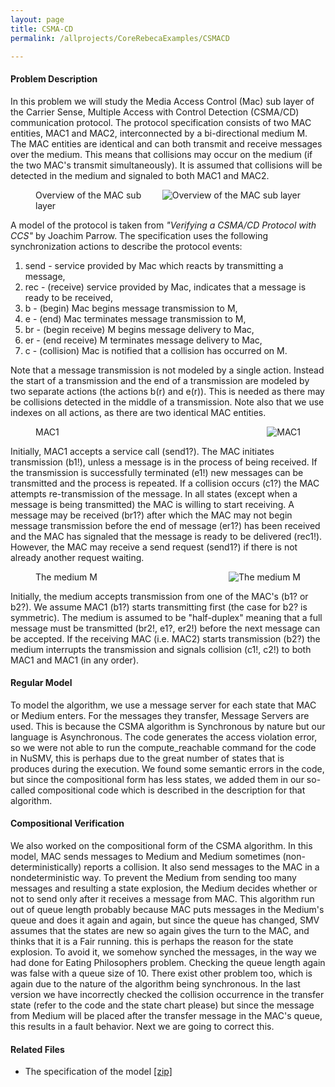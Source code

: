 ```yaml
---
layout: page
title: CSMA-CD
permalink: /allprojects/CoreRebecaExamples/CSMACD

---
```


#### Problem Description

In this problem we will study the Media Access Control (Mac) sub layer of the Carrier Sense, Multiple Access with Control Detection (CSMA/CD) communication protocol. The protocol specification consists of two MAC entities, MAC1 and MAC2, interconnected by a bi-directional medium M. The MAC entities are identical and can both transmit and receive messages over the medium. This means that collisions may occur on the medium (if the two MAC's transmit simultaneously). It is assumed that collisions will be detected in the medium and signaled to both MAC1 and MAC2.


	

<figure>
<img align="right" src="{{ "/assets/projects/Sysfier/case-studies/CSMA-CD/csma-cd-overview.gif" | absolute_url }}" alt="Overview of the MAC sub layer" />
<figcaption>Overview of the MAC sub layer</figcaption>
</figure>

A model of the protocol is taken from _"Verifying a CSMA/CD Protocol with CCS"_ by Joachim Parrow. The specification uses the following synchronization actions to describe the protocol events:

1. send - service provided by Mac which reacts by transmitting a message,
1. rec - (receive) service provided by Mac, indicates that a message is ready to be received,
1. b - (begin) Mac begins message transmission to M,
1. e - (end) Mac terminates message transmission to M,
1. br - (begin receive) M begins message delivery to Mac,
1. er - (end receive) M terminates message delivery to Mac,
1. c - (collision) Mac is notified that a collision has occurred on M.

Note that a message transmission is not modeled by a single action. Instead the start of a transmission and the end of a transmission are modeled by two separate actions (the actions b(r) and e(r)). This is needed as there may be collisions detected in the middle of a transmission. Note also that we use indexes on all actions, as there are two identical MAC entities.

<figure>
<img align="right" src="{{ "/assets/projects/Sysfier/case-studies/CSMA-CD/mac1.gif" | absolute_url }}" alt="MAC1" />
<figcaption>MAC1</figcaption>
</figure>

Initially, MAC1 accepts a service call (send1?). The MAC initiates transmission (b1!), unless a message is in the process of being received. If the transmission is successfully terminated (e1!) new messages can be transmitted and the process is repeated. If a collision occurs (c1?) the MAC attempts re-transmission of the message. In all states (except when a message is being transmitted) the MAC is willing to start receiving. A message may be received (br1?) after which the MAC may not begin message transmission before the end of message (er1?) has been received and the MAC has signaled that the message is ready to be delivered (rec1!). However, the MAC may receive a send request (send1?) if there is not already another request waiting. 

<figure>
<img align="right" src="{{ "/assets/projects/Sysfier/case-studies/CSMA-CD/m.gif" | absolute_url }}" alt="The medium M" />
<figcaption>The medium M</figcaption>
</figure>

Initially, the medium accepts transmission from one of the MAC's (b1? or b2?). We assume MAC1 (b1?) starts transmitting first (the case for b2? is symmetric). The medium is assumed to be "half-duplex" meaning that a full message must be transmitted (br2!, e1?, er2!) before the next message can be accepted. If the receiving MAC (i.e. MAC2) starts transmission (b2?) the medium interrupts the transmission and signals collision (c1!, c2!) to both MAC1 and MAC1 (in any order).

#### Regular Model

To model the algorithm, we use a message server for each state that MAC or Medium enters. For the messages they transfer, Message Servers are used. This is because the CSMA algorithm is Synchronous by nature but our language is Asynchronous. The code generates the access violation error, so we were not able to run the compute_reachable command for the code in NuSMV, this is perhaps due to the great number of states that is produces during the execution. We found some semantic errors in the code, but since the compositional form has less states, we added them in our so-called compositional code which is described in the description for that algorithm.

#### Compositional Verification

We also worked on the compositional form of the CSMA algorithm.
In this model, MAC sends messages to Medium and Medium sometimes (non-deterministically) reports a collision. It also send messages to the MAC in a nondeterministic way. To prevent the Medium from sending too many messages and resulting a state explosion, the Medium decides whether or not to send only after it receives a message from MAC. This algorithm run out of queue length probably because MAC puts messages in the Medium's queue and does it again and again, but since the queue has changed, SMV assumes that the states are new so again gives the turn to the MAC, and thinks that it is a Fair running. this is perhaps the reason for the state explosion. To avoid it, we somehow synched the messages, in the way we had done for Eating Philosophers problem. Checking the queue length again was false with a queue size of 10.
There exist other problem too, which is again due to the nature of the algorithm being synchronous. In the last version we have incorrectly checked the collision occurrence in the transfer state (refer to the code and the state chart please) but since the message from Medium will be placed after the transfer message in the MAC's queue, this results in a fault behavior. Next we are going to correct this. 

#### Related Files
* The specification of the model [ [zip] ](/assets/projects/CoreRebeca/case-studies/CSMA-CD.zip)
